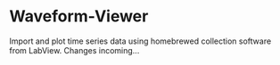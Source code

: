 # Waveform-Viewer
Import and plot time series data using homebrewed collection software from LabView.
Changes incoming...

